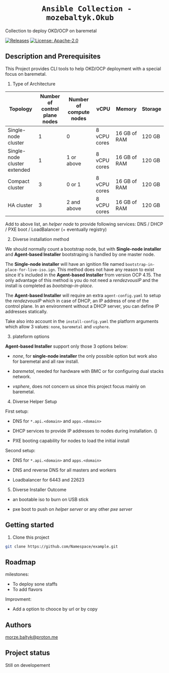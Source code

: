 <h1 style="text-align: center;"><code> Ansible Collection - mozebaltyk.Okub  </code></h1>

Collection to deploy OKD/OCP on baremetal

[![Releases](https://img.shields.io/github/release/mozebaltyk/Okub)](https://github.com/mozebaltyk/Okub/releases)
[![License: Apache-2.0](https://img.shields.io/badge/License-Apache%202.0-green.svg)](https://opensource.org/licenses/Apache-2.0/)

## Description and Prerequisites

This Project provides CLI tools to help OKD/OCP deployment with a special focus on baremetal.

1. Type of Architecture

| Topology                     | Number of control plane nodes | Number of compute nodes | vCPU         | Memory          | Storage |
|------------------------------|-------------------------------|-------------------------|--------------|-----------------|---------|
| Single-node cluster          | 1                             | 0                       | 8 vCPU cores | 16 GB of RAM    | 120 GB  |
| Single-node cluster extended | 1                             | 1 or above              | 8 vCPU cores | 16 GB of RAM    | 120 GB  |
| Compact cluster              | 3                             | 0 or 1                  | 8 vCPU cores | 16 GB of RAM    | 120 GB  |
| HA cluster                   | 3                             | 2 and above             | 8 vCPU cores | 16 GB of RAM    | 120 GB  |

Add to above list, an *helper node* to provide following services: DNS / DHCP / PXE boot / LoadBalancer (+ eventually registry)

2. Diverse installation method

We should normally count a bootstrap node, but with **Single-node installer** and **Agent-based Installer** bootstraping is handled by one master node.    

The **Single-node installer** will have an ignition file named `bootstrap-in-place-for-live-iso.ign`. This method does not have any reason to exist since it's included in the **Agent-based Installer** from version OCP 4.15. The only advantage of this method is you do not need a *rendezvousIP* and the install is completed as *bootstrap-in-place*.   

The **Agent-based Installer** will require an extra `agent-config.yaml` to setup the *rendezvousIP* which in case of DHCP, an IP address of one of the control plane. In an environment without a DHCP server, you can define IP addresses statically.

Take also into account in the `install-config.yaml` the platform arguments which allow 3 values: `none`, `baremetal` and `vsphere`.     

3. plateform options 

**Agent-based Installer** support only those 3 options below:

- *none*, for **single-node installer** the only possible option but work also for baremetal and all raw install.

- *baremetal*, needed for hardware with BMC or for configuring dual stacks network.

- *vsphere*, does not concern us since this project focus mainly on baremetal.

4. Diverse Helper Setup

First setup:

- DNS for `*.api.<domain>` and `apps.<domain>`

- DHCP services to provide IP addresses to nodes during installation. ()

- PXE booting capability for nodes to load the initial install

Second setup:

- DNS for `*.api.<domain>` and `apps.<domain>`

- DNS and reverse DNS for all masters and workers

- Loadbalancer for 6443 and 22623

5. Diverse Installer Outcome

- an bootable iso to burn on USB stick

- pxe boot to push on *helper server* or any other *pxe server*

## Getting started

1. Clone this project
```sh
git clone https://github.com/Namespace/example.git 
```

## Roadmap
milestones:
- To deploy sone staffs
- To add flavors

Improvment:
- Add a option to chooce by url or by copy

## Authors
morze.baltyk@proton.me

## Project status
Still on developement
